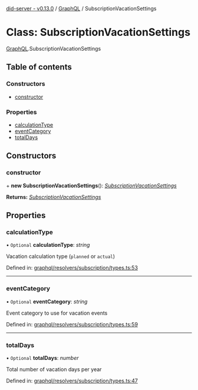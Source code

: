 [did-server - v0.13.0](../README.md) / [GraphQL](../modules/graphql.md) / SubscriptionVacationSettings

# Class: SubscriptionVacationSettings

[GraphQL](../modules/graphql.md).SubscriptionVacationSettings

## Table of contents

### Constructors

- [constructor](graphql.subscriptionvacationsettings.md#constructor)

### Properties

- [calculationType](graphql.subscriptionvacationsettings.md#calculationtype)
- [eventCategory](graphql.subscriptionvacationsettings.md#eventcategory)
- [totalDays](graphql.subscriptionvacationsettings.md#totaldays)

## Constructors

### constructor

\+ **new SubscriptionVacationSettings**(): [*SubscriptionVacationSettings*](graphql.subscriptionvacationsettings.md)

**Returns:** [*SubscriptionVacationSettings*](graphql.subscriptionvacationsettings.md)

## Properties

### calculationType

• `Optional` **calculationType**: *string*

Vacation calculation type (`planned` or `actual`)

Defined in: [graphql/resolvers/subscription/types.ts:53](https://github.com/Puzzlepart/did/blob/dev/server/graphql/resolvers/subscription/types.ts#L53)

___

### eventCategory

• `Optional` **eventCategory**: *string*

Event category to use for vacation events

Defined in: [graphql/resolvers/subscription/types.ts:59](https://github.com/Puzzlepart/did/blob/dev/server/graphql/resolvers/subscription/types.ts#L59)

___

### totalDays

• `Optional` **totalDays**: *number*

Total number of vacation days per year

Defined in: [graphql/resolvers/subscription/types.ts:47](https://github.com/Puzzlepart/did/blob/dev/server/graphql/resolvers/subscription/types.ts#L47)

